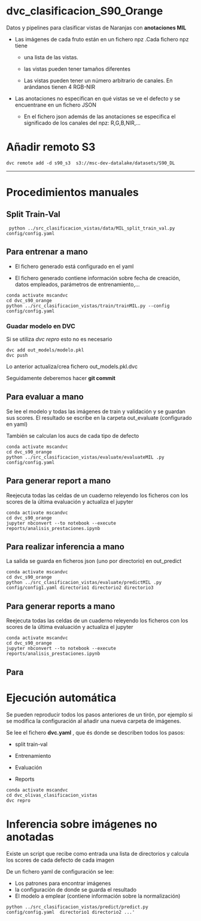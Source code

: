 

# dvc_clasificacion_S90_Orange

Datos y pipelines para clasificar vistas de Naranjas con **anotaciones MIL**

* Las imágenes de cada fruto están en un fichero npz .Cada fichero npz tiene 
  * una lista de las vistas.

  * las vistas pueden tener tamaños diferentes

  * Las vistas pueden tener un número arbitrario de canales. En arándanos tienen 4 RGB-NIR

* Las anotaciones no especifican en qué vistas se ve el defecto y se encuentrane en un fichero JSON
  * En el fichero json además de las anotaciones se especifica el significado de los canales del npz: R,G,B,NIR,...





# Añadir remoto S3
```
dvc remote add -d s90_s3  s3://msc-dev-datalake/datasets/S90_DL
```




______________________________________________________

# Procedimientos manuales

## Split Train-Val

```
 python ../src_clasificacion_vistas/data/MIL_split_train_val.py config/config.yaml
```

## Para entrenar a mano

* El fichero generado está configurado en el yaml

* El fichero generado contiene información sobre fecha de creación, datos empleados, parámetros de entrenamiento,...


```
conda activate mscandvc
cd dvc_s90_orange
python ../src_clasificacion_vistas/train/trainMIL.py --config config/config.yaml
```

### Guadar modelo en DVC

Si se utiliza *dvc repro* esto no es necesario

```
dvc add out_models/modelo.pkl
dvc push
```

Lo anterior actualiza/crea fichero out_models.pkl.dvc

Seguidamente deberemos hacer **git commit**

## Para evaluar a mano

Se lee el modelo y todas las imágenes de train y validación y se guardan sus scores.
El resultado se escribe en la carpeta out_evaluate (configurado en yaml)

También se calculan los aucs de cada tipo de defecto

```
conda activate mscandvc
cd dvc_s90_orange
python ../src_clasificacion_vistas/evaluate/evaluateMIL .py config/config.yaml
```

## Para generar report a mano 

Reejecuta todas las celdas de un cuaderno releyendo los ficheros con los scores de la última evaluación y actualiza el jupyter

```
conda activate mscandvc
cd dvc_s90_orange
jupyter nbconvert --to notebook --execute  reports/analisis_prestaciones.ipynb
```

## Para realizar inferencia a  mano

La salida se guarda en ficheros json (uno por directorio) en out_predict
```
conda activate mscandvc
cd dvc_s90_orange
python ../src_clasificacion_vistas/evaluate/predictMIL .py config/config1.yaml directorio1 directorio2 directorio3
```


## Para generar reports a mano

Reejecuta todas las celdas de un cuaderno releyendo los ficheros con los scores de la última evaluación y actualiza el jupyter

```
conda activate mscandvc
cd dvc_s90_orange
jupyter nbconvert --to notebook --execute  reports/analisis_prestaciones.ipynb
```


## Para 

# Ejecución automática

Se pueden reproducir todos los pasos anteriores de un tirón, por ejemplo si se modifica la configuración al añadir una nueva carpeta de imágenes.

Se lee el fichero **dvc.yaml** , que és donde se describen todos los pasos:

* split train-val

* Entrenamiento

* Evaluación

* Reports


```
conda activate mscandvc
cd dvc_olivas_clasificacion_vistas
dvc repro
```

# Inferencia sobre imágenes no anotadas

Existe un script que recibe como entrada una lista de directorios y calcula los scores de cada defecto de cada imagen

De un fichero yaml de configuración se lee:

* Los patrones para encontrar imágenes 
* la configuración de donde se guarda el resultado
* El modelo a emplear (contiene información sobre la normalización)

```
python ../src_clasificacion_vistas/predict/predict.py config/config.yaml  directorio1 directorio2 ...'
```

